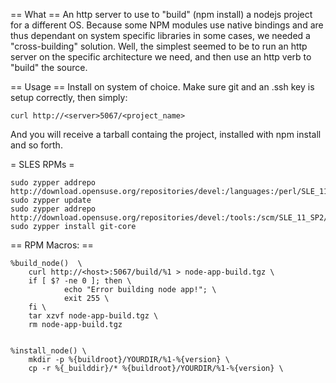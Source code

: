 == What ==
An http server to use to "build" (npm install) a nodejs project for a different OS. Because some NPM modules
use native bindings and are thus dependant on system specific libraries in some cases, we needed a "cross-building"
solution. Well, the simplest seemed to be to run an http server on the specific architecture we need, and then
use an http verb to "build" the source.

== Usage ==
Install on system of choice. Make sure git and an .ssh key is setup correctly, then simply:

    curl http://<server>5067/<project_name>

And you will receive a tarball containg the project, installed with npm install and so forth.


= SLES RPMs =

    sudo zypper addrepo http://download.opensuse.org/repositories/devel:/languages:/perl/SLE_11_SP3/devel:languages:perl.repo
    sudo zypper update
    sudo zypper addrepo http://download.opensuse.org/repositories/devel:/tools:/scm/SLE_11_SP2/devel:tools:scm.repo
    sudo zypper install git-core

== RPM Macros: ==

    %build_node()  \
        curl http://<host>:5067/build/%1 > node-app-build.tgz \
        if [ $? -ne 0 ]; then \
                echo "Error building node app!"; \
                exit 255 \
        fi \
        tar xzvf node-app-build.tgz \
        rm node-app-build.tgz


    %install_node() \
        mkdir -p %{buildroot}/YOURDIR/%1-%{version} \
        cp -r %{_builddir}/* %{buildroot}/YOURDIR/%1-%{version} \

